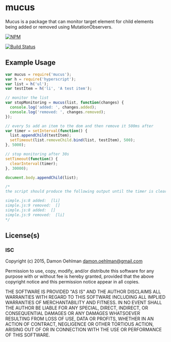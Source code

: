 # mucus

Mucus is a package that can monitor target element for child elements
being added or removed using MutationObservers.


[![NPM](https://nodei.co/npm/mucus.png)](https://nodei.co/npm/mucus/)

[![Build Status](https://img.shields.io/travis/DamonOehlman/mucus.svg?branch=master)](https://travis-ci.org/DamonOehlman/mucus) 

## Example Usage

```js
var mucus = require('mucus');
var h = require('hyperscript');
var list = h('ul');
var testItem = h('li', 'A test item');

// monitor the list
var stopMonitoring = mucus(list, function(changes) {
  console.log('added: ', changes.added);
  console.log('removed: ', changes.removed);
});

// every 5s add an item to the dom and then remove it 500ms after
var timer = setInterval(function() {
  list.appendChild(testItem);
  setTimeout(list.removeChild.bind(list, testItem), 500);
}, 5000);

// stop monitoring after 30s
setTimeout(function() {
  clearInterval(timer);
}, 30000);

document.body.appendChild(list);

/*
the script should produce the following output until the timer is cleared:

simple.js:8 added:  [li]
simple.js:9 removed:  []
simple.js:8 added:  []
simple.js:9 removed:  [li]
*/

```

## License(s)

### ISC

Copyright (c) 2015, Damon Oehlman <damon.oehlman@gmail.com>

Permission to use, copy, modify, and/or distribute this software for any
purpose with or without fee is hereby granted, provided that the above
copyright notice and this permission notice appear in all copies.

THE SOFTWARE IS PROVIDED "AS IS" AND THE AUTHOR DISCLAIMS ALL WARRANTIES WITH
REGARD TO THIS SOFTWARE INCLUDING ALL IMPLIED WARRANTIES OF MERCHANTABILITY
AND FITNESS. IN NO EVENT SHALL THE AUTHOR BE LIABLE FOR ANY SPECIAL, DIRECT,
INDIRECT, OR CONSEQUENTIAL DAMAGES OR ANY DAMAGES WHATSOEVER RESULTING FROM
LOSS OF USE, DATA OR PROFITS, WHETHER IN AN ACTION OF CONTRACT, NEGLIGENCE OR
OTHER TORTIOUS ACTION, ARISING OUT OF OR IN CONNECTION WITH THE USE OR
PERFORMANCE OF THIS SOFTWARE.
